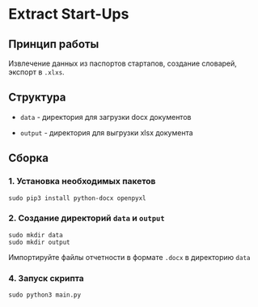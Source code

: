 # Extract Start-Ups

## Принцип работы

Извлечение данных из паспортов стартапов, создание словарей, экспорт в `.xlxs`.

## Структура

- `data` - директория для загрузки docx документов

- `output` - директория для выгрузки xlsx документа

## Сборка

### 1. Установка необходимых пакетов
```
sudo pip3 install python-docx openpyxl
```

### 2. Создание директорий `data` и `output`
```
sudo mkdir data
sudo mkdir output
```

Импортируйте файлы отчетности в формате `.docx` в директорию `data`

### 4. Запуск скрипта
```
sudo python3 main.py
```

